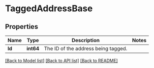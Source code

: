 # TaggedAddressBase

## Properties
Name | Type | Description | Notes
------------ | ------------- | ------------- | -------------
**Id** | **int64** | The ID of the address being tagged. | 

[[Back to Model list]](../README.md#documentation-for-models) [[Back to API list]](../README.md#documentation-for-api-endpoints) [[Back to README]](../README.md)


